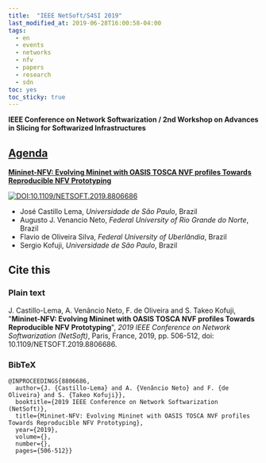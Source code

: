 ```yaml
---
title:  "IEEE NetSoft/S4SI 2019"
last_modified_at: 2019-06-28T16:00:58-04:00
tags:
  - en
  - events
  - networks
  - nfv
  - papers
  - research
  - sdn
toc: yes
toc_sticky: true
---
```


**IEEE Conference on Network Softwarization / 2nd Workshop on Advances in Slicing for Softwarized Infrastructures**

## [Agenda](https://intrig.dca.fee.unicamp.br/s4si2019/agenda.html)

[**Mininet-NFV: Evolving Mininet with OASIS TOSCA NVF profiles Towards Reproducible NFV Prototyping**](https://ieeexplore.ieee.org/document/8806686)

[![DOI:10.1109/NETSOFT.2019.8806686](https://zenodo.org/badge/DOI/10.1109/NETSOFT.2019.8806686.svg)](https://doi.org/10.1109/NETSOFT.2019.8806686)

 - José Castillo Lema, *Universidade de São Paulo*, Brazil
 - Augusto J. Venancio Neto, *Federal University of Rio Grande do Norte*, Brazil
 - Flavio de Oliveira Silva, *Federal University of Uberlândia*, Brazil
 - Sergio Kofuji, *Universidade de São Paulo*, Brazil

## Cite this

### Plain text
J. Castillo-Lema, A. Venâncio Neto, F. de Oliveira and S. Takeo Kofuji, "**Mininet-NFV: Evolving Mininet with OASIS TOSCA NVF profiles Towards Reproducible NFV Prototyping**", *2019 IEEE Conference on Network Softwarization (NetSoft)*, Paris, France, 2019, pp. 506-512, doi: 10.1109/NETSOFT.2019.8806686.

### BibTeX
```
@INPROCEEDINGS{8806686,
  author={J. {Castillo-Lema} and A. {Venâncio Neto} and F. {de Oliveira} and S. {Takeo Kofuji}},
  booktitle={2019 IEEE Conference on Network Softwarization (NetSoft)},
  title={Mininet-NFV: Evolving Mininet with OASIS TOSCA NVF profiles Towards Reproducible NFV Prototyping},
  year={2019},
  volume={},
  number={},
  pages={506-512}}
```
